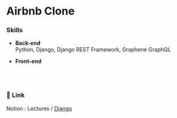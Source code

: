 # Airbnb Clone

### Skills
- **Back-end**  
Python, Django, Django REST Framework, Graphene GraphQL   

- **Front-end**

<br/>
<br/>
  
### 📝 Link  
Notion : Lectures / [Django](https://ninth-agenda-0c7.notion.site/Django-105d382c218d807da80adc811e5ac0f5?pvs=4 "Django")  